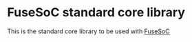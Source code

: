 FuseSoC standard core library
=============================

This is the standard core library to be used with [FuseSoC](https://github.com/olofk/fusesoc)

